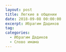 ```yaml
---
layout: post
title: Легкие в общении
date: 2018-09-08 00:00:00
excerpt: Ибрагим Дадиков
tag:
categories:
  - Ибрагим Дадиков
  - Слово имама
---
```

